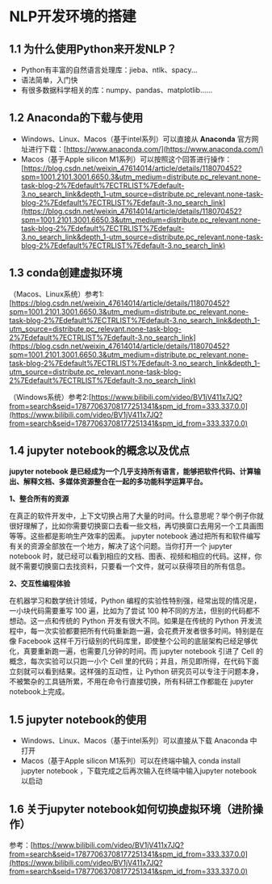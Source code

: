 # NLP开发环境的搭建

## 1.1 为什么使用Python来开发NLP？
* Python有丰富的自然语言处理库：jieba、ntlk、spacy...
* 语法简单，入门快
* 有很多数据科学相关的库：numpy、pandas、matplotlib......

## 1.2 Anaconda的下载与使用
* Windows、Linux、Macos（基于intel系列）可以直接从 **Anaconda** 官方网址进行下载：[https://www.anaconda.com/](https://www.anaconda.com/)
* Macos（基于Apple silicon M1系列）可以按照这个回答进行操作：[https://blog.csdn.net/weixin_47614014/article/details/118070452?spm=1001.2101.3001.6650.3&utm_medium=distribute.pc_relevant.none-task-blog-2%7Edefault%7ECTRLIST%7Edefault-3.no_search_link&depth_1-utm_source=distribute.pc_relevant.none-task-blog-2%7Edefault%7ECTRLIST%7Edefault-3.no_search_link](https://blog.csdn.net/weixin_47614014/article/details/118070452?spm=1001.2101.3001.6650.3&utm_medium=distribute.pc_relevant.none-task-blog-2%7Edefault%7ECTRLIST%7Edefault-3.no_search_link&depth_1-utm_source=distribute.pc_relevant.none-task-blog-2%7Edefault%7ECTRLIST%7Edefault-3.no_search_link)

## 1.3 conda创建虚拟环境
（Macos、Linux系统）参考1:[https://blog.csdn.net/weixin_47614014/article/details/118070452?spm=1001.2101.3001.6650.3&utm_medium=distribute.pc_relevant.none-task-blog-2%7Edefault%7ECTRLIST%7Edefault-3.no_search_link&depth_1-utm_source=distribute.pc_relevant.none-task-blog-2%7Edefault%7ECTRLIST%7Edefault-3.no_search_link](https://blog.csdn.net/weixin_47614014/article/details/118070452?spm=1001.2101.3001.6650.3&utm_medium=distribute.pc_relevant.none-task-blog-2%7Edefault%7ECTRLIST%7Edefault-3.no_search_link&depth_1-utm_source=distribute.pc_relevant.none-task-blog-2%7Edefault%7ECTRLIST%7Edefault-3.no_search_link)

（Windows系统）参考2:[https://www.bilibili.com/video/BV1jV411x7JQ?from=search&seid=17877063708177251341&spm_id_from=333.337.0.0](https://www.bilibili.com/video/BV1jV411x7JQ?from=search&seid=17877063708177251341&spm_id_from=333.337.0.0)

## 1.4 jupyter notebook的概念以及优点
**jupyter notebook 是已经成为一个几乎支持所有语言，能够把软件代码、计算输出、解释文档、多媒体资源整合在一起的多功能科学运算平台。**

**1、整合所有的资源**

在真正的软件开发中，上下文切换占用了大量的时间。什么意思呢？举个例子你就很好理解了，比如你需要切换窗口去看一些文档，再切换窗口去用另一个工具画图等等。这些都是影响生产效率的因素。 jupyter notebook 通过把所有和软件编写有关的资源全部放在一个地方，解决了这个问题。当你打开一个 jupyter notebook 时，就已经可以看到相应的文档、图表、视频和相应的代码。这样，你就不需要切换窗口去找资料，只要看一个文件，就可以获得项目的所有信息。

**2、交互性编程体验**

在机器学习和数学统计领域，Python 编程的实验性特别强，经常出现的情况是，一小块代码需要重写 100 遍，比如为了尝试 100 种不同的方法，但别的代码都不想动。这一点和传统的 Python 开发有很大不同。如果是在传统的 Python 开发流程中，每一次实验都要把所有代码重新跑一遍，会花费开发者很多时间。特别是在像 Facebook 这样千万行级别的代码库里，即使整个公司的底层架构已经足够优化，真要重新跑一遍，也需要几分钟的时间。而 jupyter notebook 引进了 Cell 的概念，每次实验可以只跑一小个 Cell 里的代码；并且，所见即所得，在代码下面立刻就可以看到结果。这样强的互动性，让 Python 研究员可以专注于问题本身，不被繁杂的工具链所累，不用在命令行直接切换，所有科研工作都能在 jupyter notebook上完成。

## 1.5 jupyter notebook的使用

* Windows、Linux、Macos（基于intel系列）可以直接从下载 Anaconda 中打开
* Macos（基于Apple silicon M1系列）可以在终端中输入 conda install jupyter notebook ，下载完成之后再次输入在终端中输入jupyter notebook以启动

## 1.6 关于jupyter notebook如何切换虚拟环境（进阶操作）
参考：[https://www.bilibili.com/video/BV1jV411x7JQ?from=search&seid=17877063708177251341&spm_id_from=333.337.0.0](https://www.bilibili.com/video/BV1jV411x7JQ?from=search&seid=17877063708177251341&spm_id_from=333.337.0.0)
